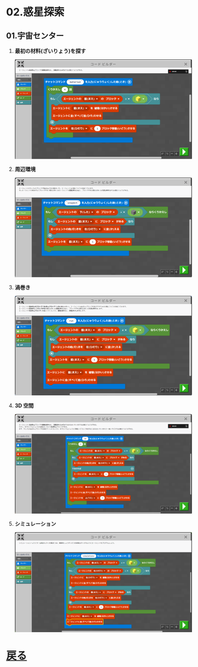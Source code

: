 # 02.惑星探索

## 01.宇宙センター

1. **最初の材料(ざいりょう)を探す**

	![01_最初の材料を探す](01_最初の材料を探す.png "01_最初の材料を探す")

1. **周辺環境**

	![02_周辺環境](02_周辺環境.png "02_周辺環境")

1. **渦巻き**

	![03_渦巻き](03_渦巻き.png "03_渦巻き")

1. **3D 空間**

	![04_3D空間](04_3D空間.png "04_3D空間")

1. **シミュレーション**

	![05_シミュレーション](05_シミュレーション.png "05_シミュレーション")

# [戻る](../block02.html)